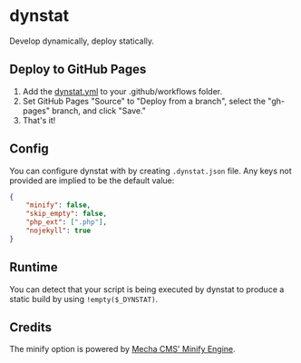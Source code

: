 # dynstat

Develop dynamically, deploy statically.

## Deploy to GitHub Pages

1. Add the [dynstat.yml](https://github.com/calamity-inc/dynstat-demo/blob/senpai/.github/workflows/dynstat.yml) to your .github/workflows folder.
2. Set GitHub Pages "Source" to "Deploy from a branch", select the "gh-pages" branch, and click "Save."
3. That's it!

## Config

You can configure dynstat with by creating `.dynstat.json` file. Any keys not provided are implied to be the default value:

```JSON
{
    "minify": false,
    "skip_empty": false,
    "php_ext": [".php"],
    "nojekyll": true
}
```

## Runtime

You can detect that your script is being executed by dynstat to produce a static build by using `!empty($_DYNSTAT)`.

## Credits

The minify option is powered by [Mecha CMS' Minify Engine](https://github.com/mecha-cms/x.minify).
